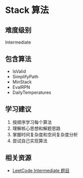 # Stack 算法

## 难度级别
Intermediate

## 包含算法
- IsValid
- SimplifyPath
- MinStack
- EvalRPN
- DailyTemperatures

## 学习建议
1. 按顺序学习每个算法
2. 理解核心思想和解题思路
3. 掌握时间复杂度和空间复杂度分析
4. 尝试自己实现算法

## 相关资源
- [LeetCode Intermediate 题目](https://leetcode.com/problemset/all/?difficulty=INTERMEDIATE)
